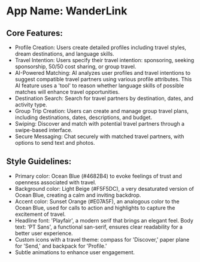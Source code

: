 # **App Name**: WanderLink

## Core Features:

- Profile Creation: Users create detailed profiles including travel styles, dream destinations, and language skills.
- Travel Intention: Users specify their travel intention: sponsoring, seeking sponsorship, 50/50 cost sharing, or group travel.
- AI-Powered Matching: AI analyzes user profiles and travel intentions to suggest compatible travel partners using various profile attributes. This AI feature uses a 'tool' to reason whether language skills of possible matches will enhance travel opportunities. 
- Destination Search: Search for travel partners by destination, dates, and activity type.
- Group Trip Creation: Users can create and manage group travel plans, including destinations, dates, descriptions, and budget.
- Swiping: Discover and match with potential travel partners through a swipe-based interface.
- Secure Messaging: Chat securely with matched travel partners, with options to send text and photos.

## Style Guidelines:

- Primary color: Ocean Blue (#4682B4) to evoke feelings of trust and openness associated with travel.
- Background color: Light Beige (#F5F5DC), a very desaturated version of Ocean Blue, creating a calm and inviting backdrop.
- Accent color: Sunset Orange (#E07A5F), an analogous color to the Ocean Blue, used for calls to action and highlights to capture the excitement of travel.
- Headline font: 'Playfair', a modern serif that brings an elegant feel. Body text: 'PT Sans', a functional san-serif, ensures clear readability for a better user experience.
- Custom icons with a travel theme: compass for 'Discover,' paper plane for 'Send,' and backpack for 'Profile.'
- Subtle animations to enhance user engagement.